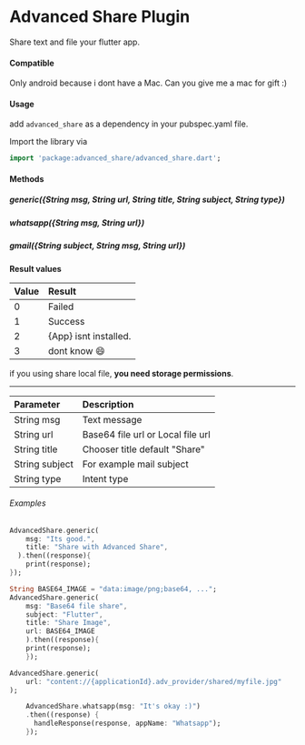 # Advanced Share Plugin
Share text and file your flutter app.

#### Compatible
Only android because i dont have a Mac. Can you give me a mac for gift :)

#### Usage
add `advanced_share` as a dependency in your pubspec.yaml file.

Import the library via
``` dart
import 'package:advanced_share/advanced_share.dart';
```
#### Methods
##### generic({String msg, String url, String title, String subject, String type})
##### whatsapp({String msg, String url})
##### gmail({String subject, String msg, String url})
**Result values**

| Value  | Result  |
| :------------ | :------------ |
| 0  | Failed  |
| 1  | Success  |
| 2  |  {App} isnt installed. |
| 3  | dont know :smile:  |

if you using share local file, **you need storage permissions**.

------------


| Parameter  | Description  |
| :------------ | :------------ |
| String msg  | Text message  |
| String url  | Base64 file url or Local file url  |
| String title  | Chooser title default "Share" |
| String subject  | For example mail subject  |
| String type  | Intent type  |

###### Examples
``` dart
AdvancedShare.generic(
    msg: "Its good.", 
    title: "Share with Advanced Share",
  ).then((response){
	print(response);
});
```
``` dart
String BASE64_IMAGE = "data:image/png;base64, ...";
AdvancedShare.generic(
    msg: "Base64 file share", 
    subject: "Flutter",
    title: "Share Image",
    url: BASE64_IMAGE
	).then((response){
	print(response);
	});
```
``` dart
AdvancedShare.generic(
    url: "content://{applicationId}.adv_provider/shared/myfile.jpg"
);
```
``` dart
    AdvancedShare.whatsapp(msg: "It's okay :)")
	.then((response) {
      handleResponse(response, appName: "Whatsapp");
    });
```